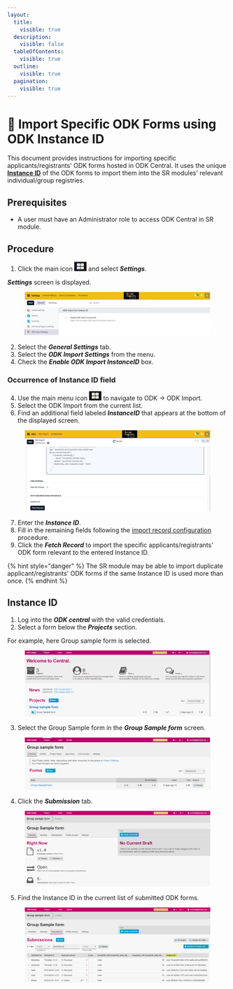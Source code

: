 ```yaml
---
layout:
  title:
    visible: true
  description:
    visible: false
  tableOfContents:
    visible: true
  outline:
    visible: true
  pagination:
    visible: true
---
```


# 📔 Import Specific ODK Forms using ODK Instance ID

This document provides instructions for importing specific applicants/registrants' ODK forms hosted in ODK Central. It uses the unique [**Instance ID**](import-specific-odk-forms-using-odk-instance-id.md#instance-id) of the ODK forms to import them into the SR modules' relevant individual/group registries.

## Prerequisites

* A user must have an Administrator role to access ODK Central in SR module.

## Procedure

1. Click the main icon ![](../../../../../.gitbook/assets/menu-icon.png) and select _**Settings**_.

_**Settings**_ screen is displayed.&#x20;

<figure><img src="../../../../../.gitbook/assets/odk-import-settings-sr.png" alt=""><figcaption></figcaption></figure>

2. Select the _**General Settings**_ tab.
3. Select the  _**ODK Import Settings**_ from the menu.
4. Check the _**Enable ODK Import InstanceID**_ box.

### Occurrence of Instance ID field

4. Use the main menu icon ![](../../../../../.gitbook/assets/menu-icon.png) to navigate to ODK -> ODK Import.&#x20;
5. Select the ODK Import from the current list.
6. Find an additional field labeled _**InstanceID**_ that appears at the bottom of the displayed screen.

<figure><img src="../../../../../.gitbook/assets/instance-id-sr.png" alt=""><figcaption></figcaption></figure>

7. Enter the _**Instance ID**_.
8. Fill in the remaining fields following the [import record configuration](configure-and-import-odk-form.md) procedure.
9. Click the _**Fetch Record**_ to import the specific applicants/registrants' ODK form relevant to the entered Instance ID.

{% hint style="danger" %}
The SR  module may be able to import duplicate applicant/registrants' ODK forms if the same Instance ID is used more than once.
{% endhint %}

## Instance ID

1. Log into the _**ODK central**_ with the valid credentials.
2. Select a form below the _**Projects**_ section.

For example, here Group sample form is selected.

<figure><img src="../../../../../.gitbook/assets/odk-central-form.png" alt=""><figcaption></figcaption></figure>

3. Select the Group Sample form in the _**Group Sample form**_ screen.

<figure><img src="../../../../../.gitbook/assets/odkform.png" alt=""><figcaption></figcaption></figure>

4. Click the _**Submission**_ tab.

<figure><img src="../../../../../.gitbook/assets/odkform-submissiontab.png" alt=""><figcaption></figcaption></figure>

5. Find the Instance ID in the current list of submitted ODK forms.

<figure><img src="../../../../../.gitbook/assets/odkform-instanceid.png" alt=""><figcaption></figcaption></figure>
